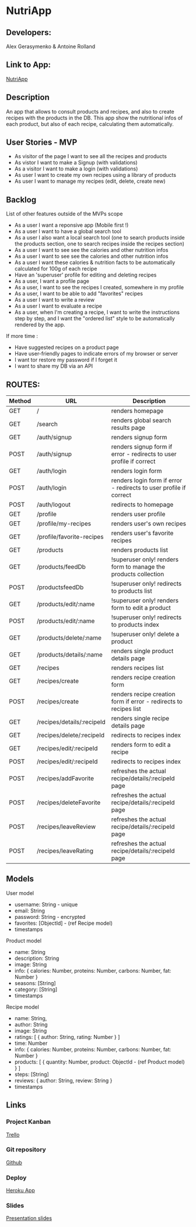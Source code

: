 # NutriApp

## Developers: 
Alex Gerasymenko & Antoine Rolland

## Link to App: 
[NutriApp](http://nutriapp-project.herokuapp.com/)

## Description

An app that allows to consult products and recipes, and also to create recipes with the
products in the DB. This app show the nutritional infos of each product, but also of each recipe, 
calculating them automatically.
 
## User Stories - MVP

-  As visitor of the page I want to see all the recipes and products
-  As vistor I want to make a Signup (with validations)
-  As a visitor I want to make a login (with validations)
-  As user I want to create my own recipes using a library of products
-  As user I want to manage my recipes (edit, delete, create new)

## Backlog

List of other features outside of the MVPs scope

- As a user I want a reponsive app (Mobile first !)
- As a user I want to have a global search tool
- As a user I also want a local search tool 
(one to search products inside the products section, one to search recipes inside the recipes section)
- As a user I want to see see the calories and other nutrition infos
- As a user I want to see see the calories and other nutrition infos
- As a user I want these calories & nutrition facts to be automatically calculated for 100g of each recipe
- Have an 'superuser' profile for editing and deleting recipes
- As a user, I want a profile page
- As a user, I want to see the recipes I created, somewhere in my profile
- As a user, I want to be able to add "favorites" recipes
- As a user I want to write a review
- As a user I want to evaluate a recipe
- As a user, when I'm creating a recipe, I want to write the instructions 
step by step, and I want the "ordered list" style to be automatically rendered by 
the app.

If more time :
- Have suggested recipes on a product page
- Have user-friendly pages to indicate errors of my browser or server
- I want tor restore my password if I forget it
- I want to share my DB via an API

## ROUTES:

|Method|URL|Description|
|---|---|---|
GET | / | renders homepage
GET | /search | renders global search results page
GET | /auth/signup| renders signup form
POST | /auth/signup| renders signup form if error - redirects to user profile if correct
GET | /auth/login | renders login form
POST | /auth/login | renders login form if error - redirects to user profile if correct
POST | /auth/logout | redirects to homepage
GET | /profile | renders user profile
GET | /profile/my-recipes | renders user's own recipes
GET | /profile/favorite-recipes | renders user's favorite recipes
GET | /products | renders products list
GET | /products/feedDb | !superuser only! renders form to manage the products collection
POST | /productsfeedDb | !superuser only! redirects to products list
GET | /products/edit/:name | !superuser only! renders form to edit a product
POST | /products/edit/:name | !superuser only! redirects to products index
GET | /products/delete/:name | !superuser only! delete a product
GET | /products/details/:name | renders single product details page
GET | /recipes | renders recipes list
GET | /recipes/create | renders recipe creation form
POST | /recipes/create | renders recipe creation form if error - redirects to recipes list
GET | /recipes/details/:recipeId | renders single recipe details page
GET | /recipes/delete/:recipeId | redirects to recipes index
GET | /recipes/edit/:recipeId | renders form to edit a recipe
POST | /recipes/edit/:recipeId | redirects to recipes index
POST | /recipes/addFavorite | refreshes the actual recipe/details/:recipeId page
POST | /recipes/deleteFavorite | refreshes the actual recipe/details/:recipeId page
POST | /recipes/leaveReview | refreshes the actual recipe/details/:recipeId page
POST | /recipes/leaveRating | refreshes the actual recipe/details/:recipeId page

## Models

User model
- username: String - unique
- email: String
- password: String - encrypted
- favorites: [ObjectId] - (ref Recipe model)
- timestamps

Product model
- name: String
- description: String
- image: String
- info: {
   calories: Number,
   proteins: Number,
   carbons: Number,
   fat: Number
   }
- seasons: [String]
- category: [String]
- timestamps

Recipe model
- name: String,
- author: String
- image: String
- ratings: [
   {
      author: String,
      rating: Number
   }
]
- time: Number
- info: {
   calories: Number,
   proteins: Number,
   carbons: Number,
   fat: Number
   }
- products: [
   {
      quantity: Number,
      product: ObjectId - (ref Product model)   
   }
]
- steps: [String]
- reviews: {
   author: String,
   review: String
}
- timestamps

## Links

### Project Kanban
[Trello](https://trello.com/b/B7PI9P6H/recipe-project)

### Git repository
[Github](https://github.com/axellerose/utri-project)

### Deploy
[Heroku App](http://nutriapp-project.herokuapp.com/)

### Slides
[Presentation slides](http://slides.com)